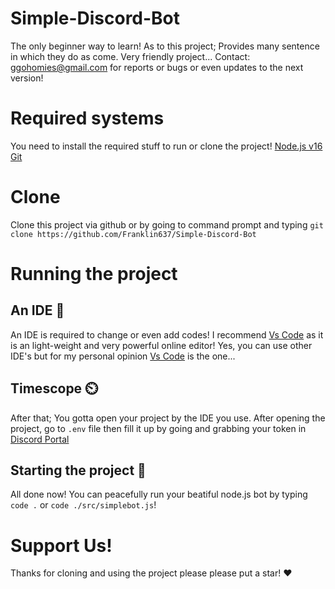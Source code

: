 # Simple-Discord-Bot
 The only beginner way to learn!
 As to this project; Provides many sentence in which they do as come.
 Very friendly project... Contact: ggohomies@gmail.com for reports or bugs or even updates to the next version!

# Required systems
You need to install the required stuff to run or clone the project!
[Node.js v16](https://nodejs.org/en/download/current/)
[Git](https://git-scm.com/downloads)

# Clone
Clone this project via github or by going to command prompt and typing `git clone https://github.com/Franklin637/Simple-Discord-Bot`

# Running the project
## An IDE 🍺
 An IDE is required to change or even add codes!
 I recommend [Vs Code](https://code.visualstudio.com/download) as it is an light-weight and very powerful online editor! Yes, you can use other IDE's but for my personal opinion [Vs Code](https://code.visualstudio.com/download) is the one...

## Timescope ⏲️
 After that; You gotta open your project by the IDE you use. 
 After opening the project, go to `.env` file then fill it up by going and grabbing your token in [Discord Portal](https://discord.com/developers/applications)

## Starting the project 🎉
All done now! You can peacefully run your beatiful node.js bot by typing `code .` or `code ./src/simplebot.js`!

# Support Us! 
Thanks for cloning and using the project please please put a star! ❤️
